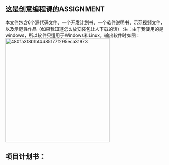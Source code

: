 ## 这是创意编程课的ASSIGNMENT
本文件包含6个源代码文件、一个开发计划书、一个软件说明书、示范视频文件，以及示范性作品（如果我知道怎么放安装包让人下载的话）
注：由于我使用的是windows，所以软件只适用于Windows和Linux。输出软件时如图：<img width="325" alt="480fa3f8b1bf4d85177f295eca31973" src="https://user-images.githubusercontent.com/100500234/207900688-6324f53a-c642-4d1d-8e8a-79fe3fc23bc4.png">
## 项目计划书：
